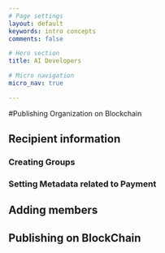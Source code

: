 ```yaml
---
# Page settings
layout: default
keywords: intro concepts
comments: false

# Hero section
title: AI Developers

# Micro navigation
micro_nav: true

---
```

#Publishing Organization on Blockchain

## Recipient information
### Creating Groups 
### Setting Metadata related to Payment 

## Adding members 

## Publishing on BlockChain 




